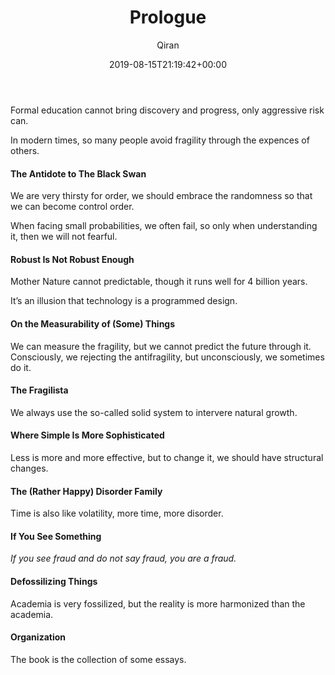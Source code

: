 ﻿---
title: Prologue
author: Qiran
type: post
date: 2019-08-15T21:19:42+00:00
aliases: ["/antifragile-1/"]
s:
  - 'Antifragile: Things That Gain From Disorder'
---
Formal education cannot bring discovery and progress, only aggressive risk can.

In modern times, so many people avoid fragility through the expences of others.

#### The Antidote to The Black Swan

We are very thirsty for order, we should embrace the randomness so that we can become control order.

When facing small probabilities, we often fail, so only when understanding it, then we will not fearful.

#### Robust Is Not Robust Enough

Mother Nature cannot predictable, though it runs well for 4 billion years.

It&#8217;s an illusion that technology is a programmed design.

#### On the Measurability of (Some) Things

We can measure the fragility, but we cannot predict the future through it. Consciously, we rejecting the antifragility, but unconsciously, we sometimes do it.

#### The Fragilista

We always use the so-called solid system to intervere natural growth.

#### Where Simple Is More Sophisticated

Less is more and more effective, but to change it, we should have structural changes.

#### The (Rather Happy) Disorder Family

Time is also like volatility, more time, more disorder.

#### If You See Something

_If you see fraud and do not say fraud, you are a fraud._

#### Defossilizing Things

Academia is very fossilized, but the reality is more harmonized than the academia.

#### Organization

The book is the collection of some essays.
